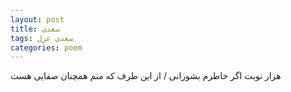 ```yaml
---
layout: post
title: سعدی
tags: سعدی غزل
categories: poem
---
```


هزار نوبت اگر خاطرم بشورانی / از این طرف که منم همچنان صفایی هست
